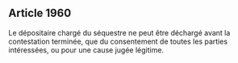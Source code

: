 Article 1960
----
Le dépositaire chargé du séquestre ne peut être déchargé avant la contestation
terminée, que du consentement de toutes les parties intéressées, ou pour une
cause jugée légitime.
